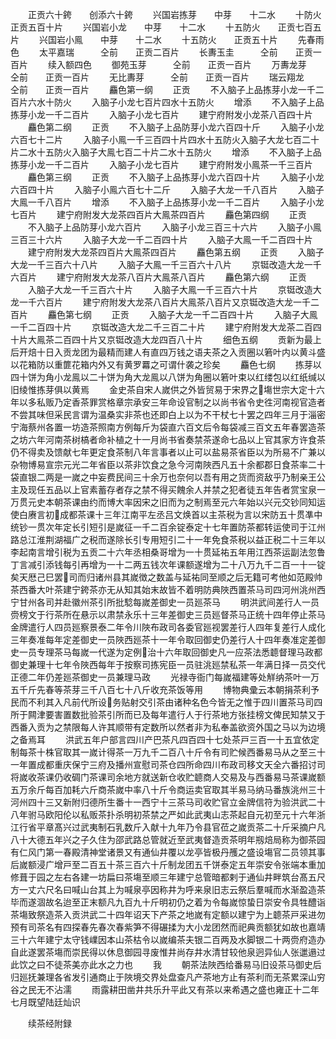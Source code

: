 <!-- { "loadSidebar": true } -->
　　正贡六十銙　　创添六十銙
　　兴国岩拣芽　　中芽　　十二水
　　十防火　　　正贡五百十片
　　兴国岩小龙　　中芽　　十二水
　　十五防火　　正贡七百五片
　　兴国岩小鳯　　中芽　　十二水
　　十五防火　　正贡五十片
　　先春雨色
　　太平嘉瑞　　　仝前　　正贡二百片
　　长夀玉圭　　　仝前　　正贡一百片
　　续入额四色
　　御苑玉芽　　　仝前　　正贡一百片
　　万夀龙芽　　　仝前　　正贡一百片
　　无比夀芽　　　仝前　　正贡一百片
　　瑞云翔龙　　　仝前　　正贡一百片
　　麤色第一纲
　　正贡
　　不入脑子上品拣芽小龙一千二百片六水十防火
　　入脑子小龙七百片四水十五防火
　　增添
　　不入脑子上品拣芽小龙一千二百片
　　入脑子小龙七百片
　　建宁府附发小龙茶八百四十片
　　麤色第二纲
　　正贡
　　不入脑子上品防芽小龙六百四十斤
　　入脑子小龙六百七十二片
　　入脑子小鳯一千三百四十片四水十五防火入脑子大龙七百二十片二水十五防火入脑子大鳯七百二十片二水十五防火
　　增添
　　不入脑子上品拣芽小龙一千二百片
　　入脑子小龙七百片
　　建宁府附发小鳯茶一千三百片
　　麤色第三纲
　　正贡
　　不入脑子上品拣芽小龙六百四十片
　　入脑子小龙六百四十片
　　入脑子小鳯六百七十二斤
　　入脑子大龙一千八百片
　　入脑子大鳯一千八百片
　　增添
　　不入脑子上品拣芽小龙一千二百片
　　入脑子小龙七百片
　　建宁府附发大龙茶四百片大鳯茶四百片
　　麤色第四纲
　　正贡
　　不入脑子上品防芽小龙六百片
　　入脑子小龙三百三十六片
　　入脑子小鳯三百三十六片
　　入脑子大龙一千二百四十片
　　入脑子大鳯一千二百四十片
　　建宁府附发大龙茶四百片大鳯茶四百片
　　麤色第五纲
　　正贡
　　入脑子大龙一千三百六十八片
　　入脑子大鳯一千三百六十八片
　　京铤改造大龙一千六百片
　　建宁府附发大龙茶八百片大鳯茶八百片
　　麤色第六纲
　　正贡
　　入脑子大龙一千三百六十片
　　入脑子大鳯一千三百六十片
　　京铤改造大龙一千六百片
　　建宁府附发大龙茶八百片大鳯茶八百片又京铤改造大龙一千二百片
　　麤色第七纲
　　正贡
　　入脑子大龙一千二百四十片
　　入脑子大鳯一千二百四十片
　　京铤改造大龙二千三百二十片
　　建宁府附发大龙茶二百四十片大鳯茶二百四十片又京铤改造大龙四百八十片
　　细色五纲
　　贡新为最上后开焙十日入贡龙团为最精而建人有直四万钱之语夫茶之入贡圈以箬叶内以黄斗盛以花箱防以重篚花箱内外又有黄罗羃之可谓什袭之珍矣
　　麤色七纲
　　拣芽以四十饼为角小龙鳯以二十饼为角大龙鳯以八饼为角圈以箬叶束以红缕包以红纸缄以旧绫惟拣芽俱以黄焉
　　金史茶自宋人嵗供之外皆贸易于宋界之塲世宗大定十六年以多私贩乃定香茶罪赏格章宗承安三年命设官制之以尚书省令史徃河南视官造者不尝其味但采民言谓为温桑实非茶也还即白上以为不干杖七十罢之四年三月于淄密宁海蔡州各置一坊造茶照南方例每斤为袋直六百文后令每袋减三百文五年春罢造茶之坊六年河南茶树槁者命补植之十一月尚书省奏禁茶遂命七品以上官其家方许食茶仍不得卖及馈献七年更定食茶制八年言事者以止可以盐易茶省臣以为所易不广兼以杂物博易宣宗元光二年省臣以茶非饮食之急今河南陜西凡五十余都郡日食茶率二十袋直银二两是一嵗之中妄费民间三十余万也奈何以吾有用之货而资敌乎乃制亲王公主及现任五品以上官素蓄存者存之禁不得买餽余人并禁之犯者徒五年告者赏宝泉一万贯元史本朝茶课由约而博大率因宋之旧而为之制焉至元六年始以兴元交钞同知运使白赓言初成都茶课十三年江南平左丞吕文焕首以主茶税为言以宋防五十贯凖中统钞一贯次年定长引短引是嵗征一千二百余锭泰定十七年置防茶都转运使司于江州路总江淮荆湖福广之税而遂除长引专用短引二十一年免食茶税以益正税二十三年以李起南言增引税为五贡二十六年丞相桑哥增为一十贯延祐五年用江西茶运副法忽鲁丁言减引添钱每引再增为一十二两五钱次年课额遂增为二十八万九千二百一十一锭矣天厯己巳罢司而归诸州县其嵗徴之数盖与延祐同至顺之后无籍可考他如范殿帅茶西番大叶茶建宁銙茶亦无从知其始末故皆不着明防典陜西置茶马司四河州洮州西宁甘州各司并赴徽州茶引所批騐每嵗差御史一员廵茶马
　　明洪武间差行人一员赍榜文于行茶所在悬示以肃禁永乐十三年差御史三员廵督茶马正统十四年停止茶马金牌遣行人四员廵察景泰二年令川陜布政司各委官廵视罢差行人四年复差行人成化三年奏准每年定差御史一员陜西廵茶十一年令取回御史仍差行人十四年奏准定差御史一员专理茶马每嵗一代遂为定例治十六年取回御史凡一应茶法悉聼督理马政都御史兼理十七年令陜西每年于按察司拣宪臣一员驻洮廵禁私茶一年满日择一员交代正德二年仍差廵茶御史一员兼理马政
　　光禄寺衙门每嵗福建等处觧纳茶叶一万五千斤先春等茶芽三千八百七十八斤收充茶饭等用
　　博物典彚云本朝捐茶利予民而不利其入凡前代所设务贴射交引茶由诸种名色今皆无之惟于四川置茶马司四所于闗津要害置数批验茶引所而已及每年遣行人于行茶地方张挂榜文俾民知禁又于西番入贡为之禁限每人许其顺带有定数所以然者非为私奉盖欲资外国之马以为边境之备焉耳
　　洪武五年户部言四川产巴茶凡四百四十七处茶戸三百一十五宜依定制每茶十株官取其一嵗计得茶一万九千二百八十斤令有司贮候西番易马从之至三十一年置成都重庆保宁三府及播州宣慰司茶仓四所命四川布政司移文天全六番招讨司将嵗收茶课仍收碉门茶课司余地方就送新仓收贮聼商人交易及与西番易马茶课嵗额五万余斤每百加耗六斤商茶嵗中率八十斤令商运卖官取其半易马纳马番族洮州三十河州四十三又新附归德所生番十一西宁十三茶马司收贮官立金牌信符为验洪武二十八年驸马欧阳伦以私贩茶扑杀明初茶禁之严如此武夷山志茶起自元初至元十六年浙江行省平章髙兴过武夷制石乳数斤入献十九年乃令县官莅之嵗贡茶二十斤采摘户凡八十大德五年兴之子久住为邵武路总管就近至武夷督造贡茶明年剏焙局称为御茶园有仁风门第一春殿清神堂诸景又有通仙井覆以龙亭皆极丹雘之盛设塲官二员领其事后嵗额浸广增戸至二百五十茶三百六十斤制龙团五千饼泰定五年崇安令张端本重加修葺于园之左右各建一坊扁曰茶塲至顺三年建宁总管暗都剌于通仙井畔筑台髙五尺方一丈六尺名曰喊山台其上为喊泉亭因称井为呼来泉旧志云祭后羣喊而水渐盈造茶毕而遂涸故名迨至正末额凡九百九十斤明初仍之着为令每嵗惊蛰日崇安令具牲醴诣茶塲致祭造茶入贡洪武二十四年诏天下产茶之地嵗有定额以建宁为上聼茶戸采进勿预有司茶名有四探春先春次春紫笋不得碾揉为大小龙团然而祀典贡额犹如故也嘉靖三十六年建宁太守钱嶫因本山茶枯令以嵗编茶夫银二百两及水脚银二十两赍府造办自此遂罢茶塲而崇民得以休息御园寻废惟井尚存井水清甘较他泉迥异仙人张邋遢过此饮之曰不徒茶美亦此水之力也
　　我
　　朝茶法陜西给番易马旧设茶马御史后归廵抚兼理各省发引通商止于陜境交界处盘查凡产茶地方止有茶利而无茶累深山穷谷之民无不沾濡
　　雨露耕田凿井共乐升平此又有茶以来希遇之盛也雍正十二年七月既望陆廷灿识













　　续茶经附録
